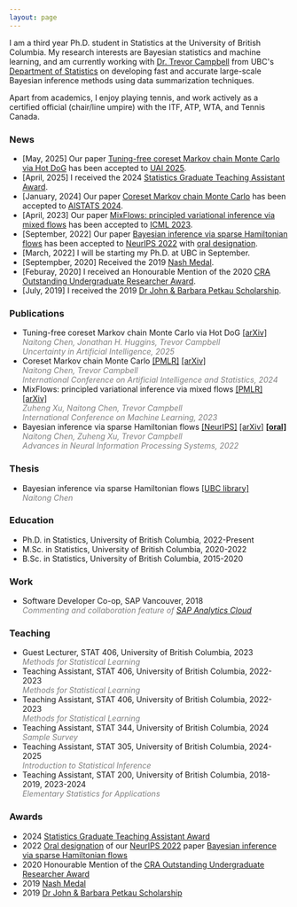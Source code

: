 ```yaml
---
layout: page
---
```


I am a third year Ph.D. student in Statistics at the University of British Columbia. My research interests are Bayesian statistics and machine learning, and am currently working with [Dr. Trevor Campbell](https://trevorcampbell.me/) from UBC's [Department of Statistics](https://www.stat.ubc.ca/) on developing fast and accurate large-scale Bayesian inference methods using data summarization techniques.

Apart from academics, I enjoy playing tennis, and work actively as a certified official (chair/line umpire) with the ITF, ATP, WTA, and Tennis Canada.

### News
* [May, 2025] Our paper [Tuning-free coreset Markov chain Monte Carlo via Hot DoG](https://arxiv.org/abs/2410.18973) has been accepted to [UAI 2025](https://www.auai.org/uai2025/).
* [April, 2025] I received the 2024 [Statistics Graduate Teaching Assistant Award](https://www.stat.ubc.ca/news/congratulations-2024-gta-award-winners-kenny-chiu-and-naitong-chen).
* [January, 2024] Our paper [Coreset Markov chain Monte Carlo](https://arxiv.org/abs/2310.17063) has been accepted to [AISTATS 2024](https://aistats.org/aistats2024/).
* [April, 2023] Our paper [MixFlows: principled variational inference via mixed flows](https://arxiv.org/abs/2205.07475) has been accepted to [ICML 2023](https://icml.cc/).
* [September, 2022] Our paper [Bayesian inference via sparse Hamiltonian flows](https://arxiv.org/abs/2203.05723) has been accepted to [NeurIPS 2022](https://neurips.cc/) with [oral designation](https://nips.cc/virtual/2022/session/64761).
* [March, 2022] I will be starting my Ph.D. at UBC in September.
* [Septempber, 2020] Received the 2019 [Nash Medal](https://www.stat.ubc.ca/nash-medal).
* [Feburay, 2020] I received an Honourable Mention of the 2020 [CRA Outstanding Undergraduate Researcher Award](https://cra.org/crae/awards/cra-outstanding-undergraduate-researchers/).
* [July, 2019] I received the 2019 [Dr John & Barbara Petkau Scholarship](https://www.stat.ubc.ca/dr-john-and-barbara-petkau-scholarship).

### Publications
* Tuning-free coreset Markov chain Monte Carlo via Hot DoG [[arXiv]](https://arxiv.org/abs/2410.18973)  
<span style="color:gray">*Naitong Chen, Jonathan H. Huggins, Trevor Campbell*</span>
<br><span style="color:gray">*Uncertainty in Artificial Intelligence, 2025*</span>
* Coreset Markov chain Monte Carlo [[PMLR]](https://proceedings.mlr.press/v238/chen24f.html) [[arXiv]](https://arxiv.org/abs/2310.17063)
<br><span style="color:gray">*Naitong Chen, Trevor Campbell*</span>
<br><span style="color:gray">*International Conference on Artificial Intelligence and Statistics, 2024*</span>
* MixFlows: principled variational inference via mixed flows [[PMLR]](https://proceedings.mlr.press/v202/xu23b.html) [[arXiv]](https://arxiv.org/abs/2205.07475)
<br><span style="color:gray">*Zuheng Xu, Naitong Chen, Trevor Campbell*</span>
<br><span style="color:gray">*International Conference on Machine Learning, 2023*</span>
* Bayesian inference via sparse Hamiltonian flows [[NeurIPS]](https://papers.nips.cc/paper_files/paper/2022/hash/83b17fb3369b1effa97ca5409526b02e-Abstract-Conference.html) [[arXiv]](https://arxiv.org/abs/2203.05723) [**[oral]**](https://nips.cc/virtual/2022/session/64761)
<br><span style="color:gray">*Naitong Chen, Zuheng Xu, Trevor Campbell*</span>
<br><span style="color:gray">*Advances in Neural Information Processing Systems, 2022*</span>

### Thesis
* Bayesian inference via sparse Hamiltonian flows [[UBC library]](https://dx.doi.org/10.14288/1.0417554)
<br><span style="color:gray">*Naitong Chen*</span>

### Education
* Ph.D. in Statistics, University of British Columbia, 2022-Present
* M.Sc. in Statistics, University of British Columbia, 2020-2022
* B.Sc. in Statistics, University of British Columbia, 2015-2020

### Work
* Software Developer Co-op, SAP Vancouver, 2018
<br><span style="color:gray">*Commenting and collaboration feature of [SAP Analytics Cloud](https://www.sap.com/products/data-cloud/cloud-analytics.html)*</span>

### Teaching
* Guest Lecturer, STAT 406, University of British Columbia, 2023
<br><span style="color:gray">*Methods for Statistical Learning*</span>
* Teaching Assistant, STAT 406, University of British Columbia, 2022-2023
<br><span style="color:gray">*Methods for Statistical Learning*</span>
* Teaching Assistant, STAT 406, University of British Columbia, 2022-2023
<br><span style="color:gray">*Methods for Statistical Learning*</span>
* Teaching Assistant, STAT 344, University of British Columbia, 2024
<br><span style="color:gray">*Sample Survey*</span>
* Teaching Assistant, STAT 305, University of British Columbia, 2024-2025
<br><span style="color:gray">*Introduction to Statistical Inference*</span>
* Teaching Assistant, STAT 200, University of British Columbia, 2018-2019, 2023-2024
<br><span style="color:gray">*Elementary Statistics for Applications*</span>

### Awards
* 2024 [Statistics Graduate Teaching Assistant Award](https://www.stat.ubc.ca/news/congratulations-2024-gta-award-winners-kenny-chiu-and-naitong-chen)
* 2022 [Oral designation](https://nips.cc/virtual/2022/session/64761) of our [NeurIPS 2022](https://neurips.cc/) paper [Bayesian inference via sparse Hamiltonian flows](https://papers.nips.cc/paper_files/paper/2022/hash/83b17fb3369b1effa97ca5409526b02e-Abstract-Conference.html)
* 2020 Honourable Mention of the [CRA Outstanding Undergraduate Researcher Award](https://cra.org/crae/awards/cra-outstanding-undergraduate-researchers/)
* 2019 [Nash Medal](https://www.stat.ubc.ca/nash-medal)
* 2019 [Dr John & Barbara Petkau Scholarship](https://www.stat.ubc.ca/dr-john-and-barbara-petkau-scholarship)